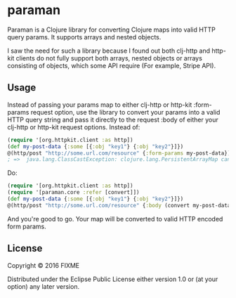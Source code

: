 # paraman

Paraman is a Clojure library for converting Clojure maps into valid HTTP query
params. It supports arrays and nested objects.

I saw the need for such a library because I found out both clj-http and
http-kit clients do not fully support both arrays, nested objects or arrays
consisting of objects, which some API require (For example, Stripe API).

## Usage

Instead of passing your params map to either clj-http or http-kit :form-params
request option, use the library to convert your params into a valid HTTP query string and
pass it directly to the request :body of either your clj-http or http-kit
request options. 
Instead of:

```clojure
(require '[org.httpkit.client :as http])
(def my-post-data {:some [{:obj "key1"} {:obj "key2"}]})
@(http/post "http://some.url.com/resource" {:form-params my-post-data})
; =>  java.lang.ClassCastException: clojure.lang.PersistentArrayMap cannot be cast to clojure.lang.Named
```

Do:

```clojure
(require '[org.httpkit.client :as http])
(require '[paraman.core :refer [convert]])
(def my-post-data {:some [{:obj "key1"} {:obj "key2"}]})
@(http/post "http://some.url.com/resource" {:body (convert my-post-data)})
```

And you're good to go. Your map will be converted to valid HTTP encoded form params.

## License

Copyright © 2016 FIXME

Distributed under the Eclipse Public License either version 1.0 or (at
your option) any later version.
